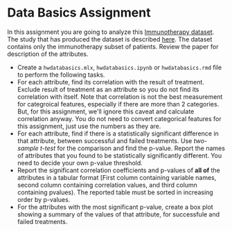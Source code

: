 # Data Basics Assignment

In this assignment you are going to analyze this [Immunotherapy dataset](http://archive.ics.uci.edu/ml/datasets/Immunotherapy+Dataset). The study that has produced the dataset is described [here](https://www.ncbi.nlm.nih.gov/pubmed/28086200). The dataset contains only the immunotherapy subset of patients. Review the paper for description of the attributes.

- Create a `hwdatabasics.mlx`, `hwdatabasics.ipynb` or `hwdatabasics.rmd` file to perform the following tasks.
- For each attribute, find its correlation with the result of treatment. Exclude result of treatment as an attribute so you do not find its correlation with itself. Note that correlation is not the best measurement for categroical features, especially if there are more than 2 categories. But, for this assignment, we'll ignore this caveat and calculate correlation anyway. You do not need to convert categorical features for this assignment, just use the numbers as they are.
- For each attribute, find if there is a statistically significant difference in that attribute, between successful and failed treatments. Use *two-sample t-test* for the comparison and find the p-value. Report the names of attributes that you found to be statistically significantly different. You need to decide your own p-value threshold.
- Report the significant correlation coefficients and p-values of **all of** the attributes in a tabular format [First column containing variable names, second column containing correlation values, and third column containing pvalues). The reported table must be sorted in increasing order by p-values.
- For the attributes with the most significant p-value, create a box plot showing a summary of the values of that attribute, for successfule and failed treatments.
